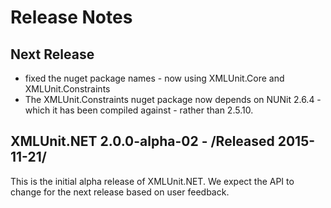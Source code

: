 # Release Notes

## Next Release

* fixed the nuget package names - now using XMLUnit.Core and
  XMLUnit.Constraints
* The XMLUnit.Constraints nuget package now depends on NUNit 2.6.4 -
  which it has been compiled against - rather than 2.5.10.

## XMLUnit.NET 2.0.0-alpha-02 - /Released 2015-11-21/

This is the initial alpha release of XMLUnit.NET.  We expect the API
to change for the next release based on user feedback.

